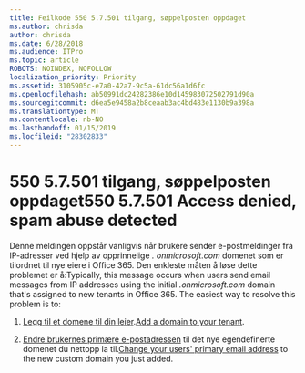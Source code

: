 ```yaml
---
title: Feilkode 550 5.7.501 tilgang, søppelposten oppdaget
ms.author: chrisda
author: chrisda
ms.date: 6/28/2018
ms.audience: ITPro
ms.topic: article
ROBOTS: NOINDEX, NOFOLLOW
localization_priority: Priority
ms.assetid: 3105905c-e7a0-42a7-9c5a-61dc56a1d6fc
ms.openlocfilehash: ab50991dc24282386e10d145983072502791d90a
ms.sourcegitcommit: d6ea5e9458a2b8ceaab3ac4bd483e1130b9a398a
ms.translationtype: MT
ms.contentlocale: nb-NO
ms.lasthandoff: 01/15/2019
ms.locfileid: "28302833"
---
```

# <a name="550-57501-access-denied-spam-abuse-detected"></a><span data-ttu-id="a368a-102">550 5.7.501 tilgang, søppelposten oppdaget</span><span class="sxs-lookup"><span data-stu-id="a368a-102">550 5.7.501 Access denied, spam abuse detected</span></span>

<span data-ttu-id="a368a-p101">Denne meldingen oppstår vanligvis når brukere sender e-postmeldinger fra IP-adresser ved hjelp av opprinnelige *. onmicrosoft.com* domenet som er tilordnet til nye eiere i Office 365. Den enkleste måten å løse dette problemet er å:</span><span class="sxs-lookup"><span data-stu-id="a368a-p101">Typically, this message occurs when users send email messages from IP addresses using the initial  *.onmicrosoft.com*  domain that's assigned to new tenants in Office 365. The easiest way to resolve this problem is to:</span></span> 
  
1. <span data-ttu-id="a368a-105">[Legg til et domene til din leier](https://support.office.com/article/6383f56d-3d09-4dcb-9b41-b5f5a5efd611.aspx).</span><span class="sxs-lookup"><span data-stu-id="a368a-105">[Add a domain to your tenant](https://support.office.com/article/6383f56d-3d09-4dcb-9b41-b5f5a5efd611.aspx).</span></span>
    
2. <span data-ttu-id="a368a-106">[Endre brukernes primære e-postadressen](https://support.office.com/article/fb5ac074-e203-4e1f-9843-b9d1a3e03297.aspx) til det nye egendefinerte domenet du nettopp la til.</span><span class="sxs-lookup"><span data-stu-id="a368a-106">[Change your users' primary email address](https://support.office.com/article/fb5ac074-e203-4e1f-9843-b9d1a3e03297.aspx) to the new custom domain you just added.</span></span> 
    

